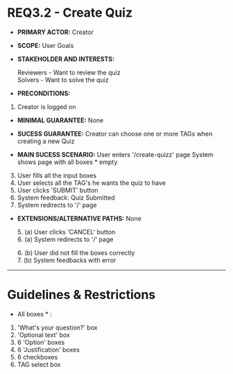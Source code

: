 # REQ3.2 - Create Quiz

- **PRIMARY ACTOR:** Creator

- **SCOPE:** User Goals

- **STAKEHOLDER AND INTERESTS:** 
  
    Reviewers - Want to review the quiz  
    Solvers - Want to solve the quiz  

- **PRECONDITIONS:**
1. Creator is logged on

- **MINIMAL GUARANTEE:** None

- **SUCESS GUARANTEE:** Creator can choose one or more TAGs when creating a new Quiz

- **MAIN SUCESS SCENARIO:**
User enters '/create-quizz' page
System shows page with all boxes * empty
3. User fills all the input boxes
4. User selects all the TAG's he wants the quiz to have
5. User clicks 'SUBMIT' button
6. System feedback: Quiz Submitted
7. System redirects to '/' page

- **EXTENSIONS/ALTERNATIVE PATHS:** None

    5\. (a) User clicks 'CANCEL' button  
    6\. (a) System redirects to '/' page

    6\. (b) User did not fill the boxes correctly  
    7\. (b) System feedbacks with error

---

# Guidelines & Restrictions

-  All boxes * : 
1. 'What's your question?' box
2. 'Optional text' box
3. 6 'Option' boxes
4. 6 'Justification' boxes
5. 6 checkboxes
6. TAG select box
